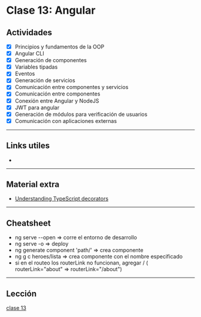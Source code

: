 # Clase 13: Angular

## Actividades

- [x] Principios y fundamentos de la OOP
- [x] Angular CLI
- [x] Generación de componentes
- [x] Variables tipadas
- [x] Eventos
- [x] Generación de servicios
- [x] Comunicación entre componentes y servicios
- [x] Comunicación entre componentes
- [x] Conexión entre Angular y NodeJS
- [x] JWT para angular
- [x] Generación de módulos para verificación de usuarios
- [x] Comunicación con aplicaciones externas

---

## Links utiles

- []()

---

## Material extra

- [Understanding TypeScript decorators](https://dev.to/siddharthshyniben/understanding-typescript-decorators-3ifc)

---

## Cheatsheet

- ng serve --open => corre el entorno de desarrollo
- ng serve -o => deploy
- ng generate component 'path/' => crea componente
- ng g c heroes/lista => crea componente con el nombre especificado
- si en el routeo los routerLink no funcionan, agregar / ( routerLink="about" => routerLink="/about")

---

## Lección

[clase 13](https://centrodeelearning.zoom.us/rec/share/F9s0TlR1zk5TxUl2a1drnHwzqACKjMyhkjtJ4furFGnd6-rkBa6X8V7GAho6acDd.zFcl5ia-gq2QPXSU?startTime=1634148460000)
